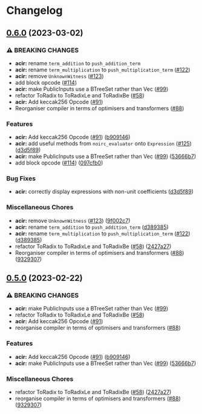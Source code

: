 # Changelog

## [0.6.0](https://github.com/lambdaclass/acvm/compare/acir-v0.5.0...acir-v0.6.0) (2023-03-02)


### ⚠ BREAKING CHANGES

* **acir:** rename `term_addition` to `push_addition_term`
* **acir:** rename `term_multiplication` to `push_multiplication_term` ([#122](https://github.com/lambdaclass/acvm/issues/122))
* **acir:** remove `UnknownWitness` ([#123](https://github.com/lambdaclass/acvm/issues/123))
* add block opcode ([#114](https://github.com/lambdaclass/acvm/issues/114))
* **acir:** make PublicInputs use a BTreeSet rather than Vec ([#99](https://github.com/lambdaclass/acvm/issues/99))
* refactor ToRadix to ToRadixLe and ToRadixBe ([#58](https://github.com/lambdaclass/acvm/issues/58))
* **acir:** Add keccak256 Opcode ([#91](https://github.com/lambdaclass/acvm/issues/91))
* Reorganiser compiler in terms of optimisers and transformers ([#88](https://github.com/lambdaclass/acvm/issues/88))

### Features

* **acir:** Add keccak256 Opcode ([#91](https://github.com/lambdaclass/acvm/issues/91)) ([b909146](https://github.com/lambdaclass/acvm/commit/b9091461e199bacdd073cc9b31f03dade0b4fb2d))
* **acir:** add useful methods from `noirc_evaluator` onto `Expression` ([#125](https://github.com/lambdaclass/acvm/issues/125)) ([d3d5f89](https://github.com/lambdaclass/acvm/commit/d3d5f8917482ce5649602695829862a5df4ea712))
* **acir:** make PublicInputs use a BTreeSet rather than Vec ([#99](https://github.com/lambdaclass/acvm/issues/99)) ([53666b7](https://github.com/lambdaclass/acvm/commit/53666b782d89c65cd755f9e4ded2c9cf5a141e46))
* add block opcode ([#114](https://github.com/lambdaclass/acvm/issues/114)) ([097cfb0](https://github.com/lambdaclass/acvm/commit/097cfb069291705ddb4bf1fca77ddcef21dbbd08))


### Bug Fixes

* **acir:** correctly display expressions with non-unit coefficients ([d3d5f89](https://github.com/lambdaclass/acvm/commit/d3d5f8917482ce5649602695829862a5df4ea712))


### Miscellaneous Chores

* **acir:** remove `UnknownWitness` ([#123](https://github.com/lambdaclass/acvm/issues/123)) ([9f002c7](https://github.com/lambdaclass/acvm/commit/9f002c7b49a5cf222d4a01732cc4917a47690863))
* **acir:** rename `term_addition` to `push_addition_term` ([d389385](https://github.com/lambdaclass/acvm/commit/d38938542851a97dc01727438391e6a65e44c689))
* **acir:** rename `term_multiplication` to `push_multiplication_term` ([#122](https://github.com/lambdaclass/acvm/issues/122)) ([d389385](https://github.com/lambdaclass/acvm/commit/d38938542851a97dc01727438391e6a65e44c689))
* refactor ToRadix to ToRadixLe and ToRadixBe ([#58](https://github.com/lambdaclass/acvm/issues/58)) ([2427a27](https://github.com/lambdaclass/acvm/commit/2427a275048e598c6d651cce8348a4c55148f235))
* Reorganiser compiler in terms of optimisers and transformers ([#88](https://github.com/lambdaclass/acvm/issues/88)) ([9329307](https://github.com/lambdaclass/acvm/commit/9329307e054de202cfc55207162ad952b70d515e))

## [0.5.0](https://github.com/noir-lang/acvm/compare/acir-v0.4.1...acir-v0.5.0) (2023-02-22)


### ⚠ BREAKING CHANGES

* **acir:** make PublicInputs use a BTreeSet rather than Vec ([#99](https://github.com/noir-lang/acvm/issues/99))
* refactor ToRadix to ToRadixLe and ToRadixBe ([#58](https://github.com/noir-lang/acvm/issues/58))
* **acir:** Add keccak256 Opcode ([#91](https://github.com/noir-lang/acvm/issues/91))
* reorganise compiler in terms of optimisers and transformers ([#88](https://github.com/noir-lang/acvm/issues/88))

### Features

* **acir:** Add keccak256 Opcode ([#91](https://github.com/noir-lang/acvm/issues/91)) ([b909146](https://github.com/noir-lang/acvm/commit/b9091461e199bacdd073cc9b31f03dade0b4fb2d))
* **acir:** make PublicInputs use a BTreeSet rather than Vec ([#99](https://github.com/noir-lang/acvm/issues/99)) ([53666b7](https://github.com/noir-lang/acvm/commit/53666b782d89c65cd755f9e4ded2c9cf5a141e46))


### Miscellaneous Chores

* refactor ToRadix to ToRadixLe and ToRadixBe ([#58](https://github.com/noir-lang/acvm/issues/58)) ([2427a27](https://github.com/noir-lang/acvm/commit/2427a275048e598c6d651cce8348a4c55148f235))
* reorganise compiler in terms of optimisers and transformers ([#88](https://github.com/noir-lang/acvm/issues/88)) ([9329307](https://github.com/noir-lang/acvm/commit/9329307e054de202cfc55207162ad952b70d515e))
